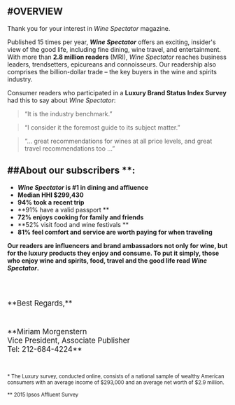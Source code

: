 
#OVERVIEW
---
Thank you for your interest in *Wine Spectator* magazine.

Published 15 times per year, ***Wine Spectator*** offers an exciting, insider's view of the good life, including fine dining, wine travel, and entertainment. With more than **2.8 million readers** (MRI), *Wine Spectator* reaches business leaders, trendsetters, epicureans and connoisseurs. Our readership also comprises the billion-dollar trade – the key buyers in the wine and spirits industry.

Consumer readers who participated in a **Luxury Brand Status Index Survey** had this to say about *Wine Spectator*:

>“It is the industry benchmark.”

>“I consider it the foremost guide to its subject matter.”

>“… great recommendations for wines at all price levels, and great travel recommendations too …”


##About our subscribers **:
---

* <span>***Wine Spectator* is #1 in dining and affluence**</span>
* <span>**Median HHI $299,430**</span>
* <span>**94% took a recent trip**</span>
* <span>**91% have a valid passport **</span>
* <span>**72% enjoys cooking for family and friends**</span>
* <span>**52% visit food and wine festivals **</span>
* <span>**81% feel comfort and service are worth paying for when traveling**</span>

**Our readers are influencers and brand ambassadors not only for wine, but for the luxury products they enjoy and consume. To put it simply, those who enjoy wine and spirits, food, travel and the good life read *Wine Spectator*.**

<br /><br />

<p><big>**Best Regards,**</big></p><br />

<p><big>**Miriam Morgenstern<br />
Vice President, Associate Publisher<br />
Tel: 212-684-4224**</big></p><br />

<small>* The Luxury survey, conducted online, consists of a national sample of wealthy American consumers
with an average income of $293,000 and an average net worth of $2.9 million.</small>

<small>** 2015 Ipsos Affluent Survey</small>

